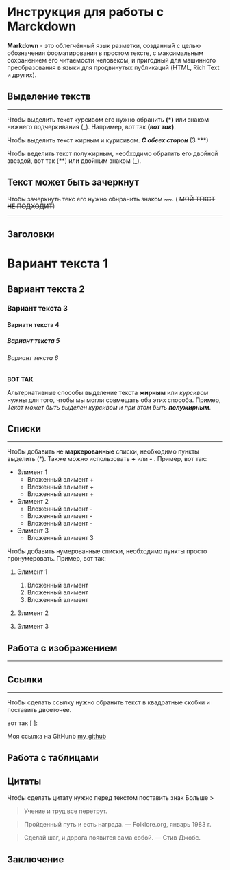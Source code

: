  Инструкция для работы с Marckdown
==================================

**Markdown** - это облегчённый язык разметки, созданный с целью обозначения форматирования в простом тексте, с максимальным сохранением его читаемости человеком, и пригодный для машинного преобразования в языки для продвинутых публикаций (HTML, Rich Text и других).

Выделение текств 
-------------
*****
Чтобы выделить текст курсивом его нужно обранить **(*)** или знаком нижнего подчеркивания (_).
Например, вот так **(*вот так*)**.

Чтобы выделить текст жирным и курисивом. ***С обеех сторон*** (3 ***)

Чтобы веделить текст полужирным, необходимо обратить его двойной звездой, вот так (**) или двойным знаком (_).

Текст может быть зачеркнут
--------------

Чтобы зачеркнуть текс его нужно обнранить знаком  ~~. ( ~~МОЙ ТЕКСТ НЕ ПОДХОДИТ~~)
*****
Заголовки
--------------
# Вариант текста 1
## Вариант текста 2
### Вариант текста 3
#### Вариатн текста 4
##### Вариант текста 5
###### Вариант текста 6


**ВОТ ТАК**

Альтернативные способы выделение текста **жирным** или _курсивом_ нужны для того, чтобы мы могли совмещать оба этих способа. Пример,
_Текст может быть выделен курсивом и при этом быть **полужирным**._

 Списки
--------

*****
Чтобы добавить не **маркерованные** списки, необходимо пункты выделить (*).
Также можно использовать **+** или **-** .
Пример, вот так:
* Элимент 1
    + Вложенный элимент +
    + Вложенный элимент +
    + Вложенный элимент +
* Элимент 2
    - Вложенный элимент -
    - Вложенный элимент -
    - Вложенный элимент -
* Элимент 3
    * Вложенный элимент 3

Чтобы добавить нумерованные списки, необходимо пункты просто пронумеровать.
Пример, вот так:
1. Элимент 1
    1. Вложенный элимент
    1. Вложенный элимент
    1. Вложенный элимент  
2. Элимент 2

3. Элимент 3

Работа с изображением
---------
*****

Ссылки
---------
*****
Чтобы сделать ссылку нужно обранить текст в квадратные скобки и поставить двоеточее.

вот так [ ]:

Моя ссылка на GitHunb [my_github]

[my_github]: https://github.com/Levochka108
 
Работа с таблицами
---------
 Цитаты
----
Чтобы сделать цитату нужно перед текстом поставить знак Больше >
>Учение и труд все перетрут.

>Пройденный путь и есть награда. — Folklore.org, январь 1983 г.

>Сделай шаг, и дорога появится сама собой. —  Стив Джобс.



 Заключение
----